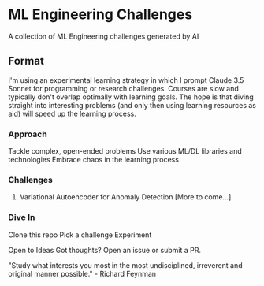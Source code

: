 # ML Engineering Challenges

A collection of ML Engineering challenges generated by AI

## Format
I'm using an experimental learning strategy in which I prompt Claude 3.5 Sonnet for programming or research challenges. Courses are slow and typically don't overlap optimally with learning goals. The hope is that diving straight into interesting problems (and only then using learning resources as aid) will speed up the learning process. 

### Approach

Tackle complex, open-ended problems
Use various ML/DL libraries and technologies
Embrace chaos in the learning process

### Challenges

1. Variational Autoencoder for Anomaly Detection
[More to come...] 

### Dive In

Clone this repo
Pick a challenge
Experiment

Open to Ideas
Got thoughts? Open an issue or submit a PR.

"Study what interests you most in the most undisciplined, irreverent and original manner possible." - Richard Feynman
